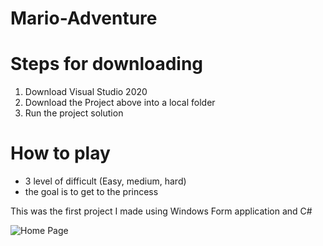 # Mario-Adventure

# Steps for downloading
1. Download Visual Studio 2020
2. Download the Project above into a local folder
3. Run the project solution

# How to play
- 3 level of difficult (Easy, medium, hard)
- the goal is to get to the princess

This was the first project I made using Windows Form application and C#


![Home Page](https://github.com/Mitul2000/Mario-Adventure/tree/master/picture/Picture5.png)

